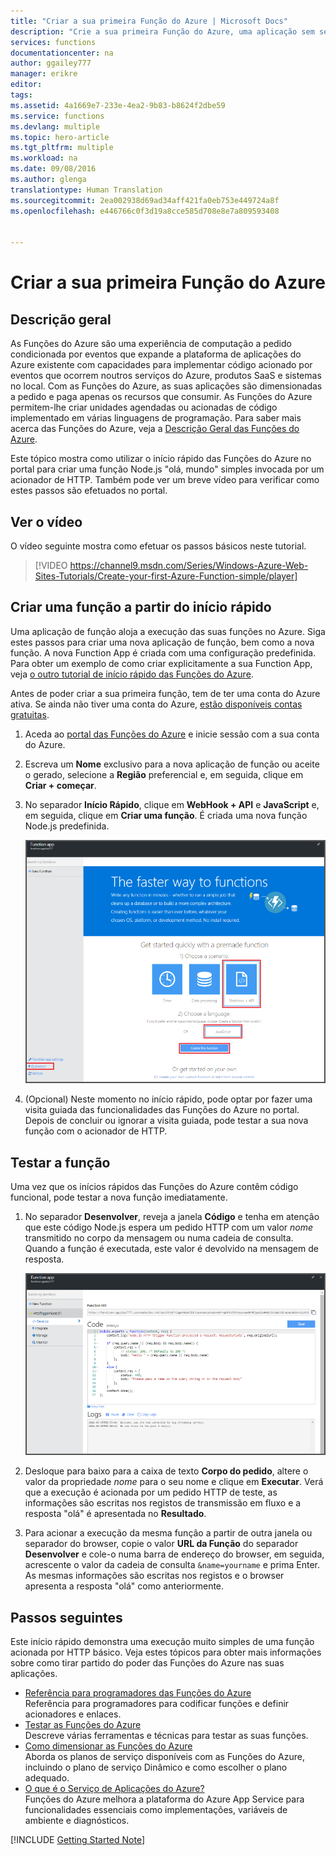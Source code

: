 ```yaml
---
title: "Criar a sua primeira Função do Azure | Microsoft Docs"
description: "Crie a sua primeira Função do Azure, uma aplicação sem servidor, em menos de dois minutos."
services: functions
documentationcenter: na
author: ggailey777
manager: erikre
editor: 
tags: 
ms.assetid: 4a1669e7-233e-4ea2-9b83-b8624f2dbe59
ms.service: functions
ms.devlang: multiple
ms.topic: hero-article
ms.tgt_pltfrm: multiple
ms.workload: na
ms.date: 09/08/2016
ms.author: glenga
translationtype: Human Translation
ms.sourcegitcommit: 2ea002938d69ad34aff421fa0eb753e449724a8f
ms.openlocfilehash: e446766c0f3d19a8cce585d708e8e7a809593408


---
```

# <a name="create-your-first-azure-function"></a>Criar a sua primeira Função do Azure
## <a name="overview"></a>Descrição geral
As Funções do Azure são uma experiência de computação a pedido condicionada por eventos que expande a plataforma de aplicações do Azure existente com capacidades para implementar código acionado por eventos que ocorrem noutros serviços do Azure, produtos SaaS e sistemas no local. Com as Funções do Azure, as suas aplicações são dimensionadas a pedido e paga apenas os recursos que consumir. As Funções do Azure permitem-lhe criar unidades agendadas ou acionadas de código implementado em várias linguagens de programação. Para saber mais acerca das Funções do Azure, veja a [Descrição Geral das Funções do Azure](functions-overview.md).

Este tópico mostra como utilizar o início rápido das Funções do Azure no portal para criar uma função Node.js "olá, mundo" simples invocada por um acionador de HTTP. Também pode ver um breve vídeo para verificar como estes passos são efetuados no portal.

## <a name="watch-the-video"></a>Ver o vídeo
O vídeo seguinte mostra como efetuar os passos básicos neste tutorial. 

> [!VIDEO https://channel9.msdn.com/Series/Windows-Azure-Web-Sites-Tutorials/Create-your-first-Azure-Function-simple/player]
> 
> 

## <a name="create-a-function-from-the-quickstart"></a>Criar uma função a partir do início rápido
Uma aplicação de função aloja a execução das suas funções no Azure. Siga estes passos para criar uma nova aplicação de função, bem como a nova função. A nova Function App é criada com uma configuração predefinida. Para obter um exemplo de como criar explicitamente a sua Function App, veja [o outro tutorial de início rápido das Funções do Azure](functions-create-first-azure-function-azure-portal.md).

Antes de poder criar a sua primeira função, tem de ter uma conta do Azure ativa. Se ainda não tiver uma conta do Azure, [estão disponíveis contas gratuitas](https://azure.microsoft.com/free/).

1. Aceda ao [portal das Funções do Azure](https://functions.azure.com/signin) e inicie sessão com a sua conta do Azure.
2. Escreva um **Nome** exclusivo para a nova aplicação de função ou aceite o gerado, selecione a **Região** preferencial e, em seguida, clique em **Criar + começar**. 
3. No separador **Início Rápido**, clique em **WebHook + API** e **JavaScript** e, em seguida, clique em **Criar uma função**. É criada uma nova função Node.js predefinida. 
   
    ![](./media/functions-create-first-azure-function/function-app-quickstart-node-webhook.png)
4. (Opcional) Neste momento no início rápido, pode optar por fazer uma visita guiada das funcionalidades das Funções do Azure no portal.    Depois de concluir ou ignorar a visita guiada, pode testar a sua nova função com o acionador de HTTP.

## <a name="test-the-function"></a>Testar a função
Uma vez que os inícios rápidos das Funções do Azure contêm código funcional, pode testar a nova função imediatamente.

1. No separador **Desenvolver**, reveja a janela **Código** e tenha em atenção que este código Node.js espera um pedido HTTP com um valor *nome* transmitido no corpo da mensagem ou numa cadeia de consulta. Quando a função é executada, este valor é devolvido na mensagem de resposta.
   
    ![](./media/functions-create-first-azure-function/function-app-develop-tab-testing.png)
2. Desloque para baixo para a caixa de texto **Corpo do pedido**, altere o valor da propriedade *nome* para o seu nome e clique em **Executar**. Verá que a execução é acionada por um pedido HTTP de teste, as informações são escritas nos registos de transmissão em fluxo e a resposta "olá" é apresentada no **Resultado**. 
3. Para acionar a execução da mesma função a partir de outra janela ou separador do browser, copie o valor **URL da Função** do separador **Desenvolver** e cole-o numa barra de endereço do browser, em seguida, acrescente o valor da cadeia de consulta `&name=yourname` e prima Enter. As mesmas informações são escritas nos registos e o browser apresenta a resposta "olá" como anteriormente.

## <a name="next-steps"></a>Passos seguintes
Este início rápido demonstra uma execução muito simples de uma função acionada por HTTP básico. Veja estes tópicos para obter mais informações sobre como tirar partido do poder das Funções do Azure nas suas aplicações.

* [Referência para programadores das Funções do Azure](functions-reference.md)  
  Referência para programadores para codificar funções e definir acionadores e enlaces.
* [Testar as Funções do Azure](functions-test-a-function.md)  
  Descreve várias ferramentas e técnicas para testar as suas funções.
* [Como dimensionar as Funções do Azure](functions-scale.md)  
  Aborda os planos de serviço disponíveis com as Funções do Azure, incluindo o plano de serviço Dinâmico e como escolher o plano adequado. 
* [O que é o Serviço de Aplicações do Azure?](../app-service/app-service-value-prop-what-is.md)  
  Funções do Azure melhora a plataforma do Azure App Service para funcionalidades essenciais como implementações, variáveis de ambiente e diagnósticos. 

[!INCLUDE [Getting Started Note](../../includes/functions-get-help.md)]




<!--HONumber=Nov16_HO2-->


